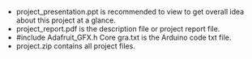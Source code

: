- project_presentation.ppt is recommended to view to get overall idea about this project at a glance.
- project_report.pdf is the description file or project report file.
- #include Adafruit_GFX.h    Core gra.txt is the Arduino code txt file.
- project.zip contains all project files.
